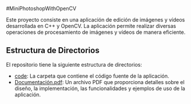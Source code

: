 #MiniPhotoshopWithOpenCV

Este proyecto consiste en una aplicación de edición de imágenes y vídeos desarrollada en C++ y OpenCV. La aplicación permite realizar diversas operaciones de procesamiento de imágenes y vídeos de manera eficiente.

## Estructura de Directorios

El repositorio tiene la siguiente estructura de directorios:
 - [code](code): La carpeta que contiene el código fuente de la aplicación.
 - [Documentación.pdf](Documentación.pdf): Un archivo PDF que proporciona detalles sobre el diseño, la implementación, las funcionalidades y ejemplos de uso de la aplicación.